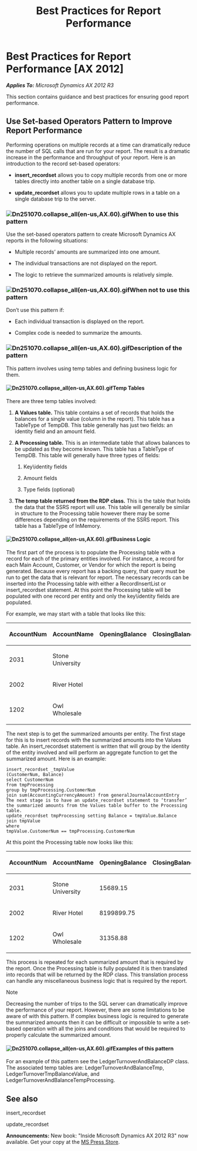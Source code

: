 ﻿---
title: Best Practices for Report Performance
TOCTitle: Best Practices for Report Performance
ms:assetid: dcd4d2ff-a477-4508-9bc3-2817450128a8
ms:mtpsurl: https://technet.microsoft.com/en-us/library/Dn251070(v=AX.60)
ms:contentKeyID: 54811747
ms.date: 05/18/2015
mtps_version: v=AX.60
---

# Best Practices for Report Performance [AX 2012]


_**Applies To:** Microsoft Dynamics AX 2012 R3_

This section contains guidance and best practices for ensuring good report performance.

## Use Set-based Operators Pattern to Improve Report Performance

Performing operations on multiple records at a time can dramatically reduce the number of SQL calls that are run for your report. The result is a dramatic increase in the performance and throughput of your report. Here is an introduction to the record set-based operators:

  - **insert\_recordset** allows you to copy multiple records from one or more tables directly into another table on a single database trip.

  - **update\_recordset** allows you to update multiple rows in a table on a single database trip to the server.

### ![Dn251070.collapse\_all(en-us,AX.60).gif](images/Gg841655.collapse_all(en-us,AX.60).gif "Dn251070.collapse_all(en-us,AX.60).gif")When to use this pattern

Use the set-based operators pattern to create Microsoft Dynamics AX reports in the following situations:

  - Multiple records’ amounts are summarized into one amount.

  - The individual transactions are not displayed on the report.

  - The logic to retrieve the summarized amounts is relatively simple.

### ![Dn251070.collapse\_all(en-us,AX.60).gif](images/Gg841655.collapse_all(en-us,AX.60).gif "Dn251070.collapse_all(en-us,AX.60).gif")When not to use this pattern

Don’t use this pattern if:

  - Each individual transaction is displayed on the report.

  - Complex code is needed to summarize the amounts.

### ![Dn251070.collapse\_all(en-us,AX.60).gif](images/Gg841655.collapse_all(en-us,AX.60).gif "Dn251070.collapse_all(en-us,AX.60).gif")Description of the pattern

This pattern involves using temp tables and defining business logic for them.

#### ![Dn251070.collapse\_all(en-us,AX.60).gif](images/Gg841655.collapse_all(en-us,AX.60).gif "Dn251070.collapse_all(en-us,AX.60).gif")Temp Tables

There are three temp tables involved:

1.  **A Values table.** This table contains a set of records that holds the balances for a single value (column in the report). This table has a TableType of TempDB. This table generally has just two fields: an identity field and an amount field.

2.  **A Processing table.** This is an intermediate table that allows balances to be updated as they become known. This table has a TableType of TempDB. This table will generally have three types of fields:
    
    1.  Key\\identity fields
    
    2.  Amount fields
    
    3.  Type fields (optional)

3.  **The temp table returned from the RDP class.** This is the table that holds the data that the SSRS report will use. This table will generally be similar in structure to the Processing table however there may be some differences depending on the requirements of the SSRS report. This table has a TableType of InMemory.

#### ![Dn251070.collapse\_all(en-us,AX.60).gif](images/Gg841655.collapse_all(en-us,AX.60).gif "Dn251070.collapse_all(en-us,AX.60).gif")Business Logic

The first part of the process is to populate the Processing table with a record for each of the primary entities involved. For instance, a record for each Main Account, Customer, or Vendor for which the report is being generated. Because every report has a backing query, that query must be run to get the data that is relevant for report. The necessary records can be inserted into the Processing table with either a RecordInsertList or insert\_recordset statement. At this point the Processing table will be populated with one record per entity and only the key\\identity fields are populated.

For example, we may start with a table that looks like this:

<table>
<colgroup>
<col style="width: 25%" />
<col style="width: 25%" />
<col style="width: 25%" />
<col style="width: 25%" />
</colgroup>
<thead>
<tr class="header">
<th><p>AccountNum</p></th>
<th><p>AccountName</p></th>
<th><p>OpeningBalance</p></th>
<th><p>ClosingBalance</p></th>
</tr>
</thead>
<tbody>
<tr class="odd">
<td><p>2031</p></td>
<td><p>Stone University</p></td>
<td><p></p></td>
<td><p></p></td>
</tr>
<tr class="even">
<td><p>2002</p></td>
<td><p>River Hotel</p></td>
<td><p></p></td>
<td><p></p></td>
</tr>
<tr class="odd">
<td><p>1202</p></td>
<td><p>Owl Wholesale</p></td>
<td><p></p></td>
<td><p></p></td>
</tr>
</tbody>
</table>


The next step is to get the summarized amounts per entity. The first stage for this is to insert records with the summarized amounts into the Values table. An insert\_recordset statement is written that will group by the identity of the entity involved and will perform an aggregate function to get the summarized amount. Here is an example:

    insert_recordset _tmpValue
    (CustomerNum, Balance)
    select CustomerNum
    from tmpProcessing
    group by tmpProcessing.CustomerNum
    join sum(AccountingCurrencyAmount) from generalJournalAccountEntry
    The next stage is to have an update_recordset statement to ‘transfer’ the summarized amounts from the Values table buffer to the Processing table.
    update_recordset tmpProcessing setting Balance = tmpValue.Balance
    join tmpValue
    where
    tmpValue.CustomerNum == tmpProcessing.CustomerNum

At this point the Processing table now looks like this:

<table>
<colgroup>
<col style="width: 25%" />
<col style="width: 25%" />
<col style="width: 25%" />
<col style="width: 25%" />
</colgroup>
<thead>
<tr class="header">
<th><p>AccountNum</p></th>
<th><p>AccountName</p></th>
<th><p>OpeningBalance</p></th>
<th><p>ClosingBalance</p></th>
</tr>
</thead>
<tbody>
<tr class="odd">
<td><p>2031</p></td>
<td><p>Stone University</p></td>
<td><p>15689.15</p></td>
<td><p></p></td>
</tr>
<tr class="even">
<td><p>2002</p></td>
<td><p>River Hotel</p></td>
<td><p>8199899.75</p></td>
<td><p></p></td>
</tr>
<tr class="odd">
<td><p>1202</p></td>
<td><p>Owl Wholesale</p></td>
<td><p>31358.88</p></td>
<td><p></p></td>
</tr>
</tbody>
</table>


This process is repeated for each summarized amount that is required by the report. Once the Processing table is fully populated it is then translated into records that will be returned by the RDP class. This translation process can handle any miscellaneous business logic that is required by the report.


> [!NOTE]
> <P>Decreasing the number of trips to the SQL server can dramatically improve the performance of your report. However, there are some limitations to be aware of with this pattern. If complex business logic is required to generate the summarized amounts then it can be difficult or impossible to write a set-based operation with all the joins and conditions that would be required to properly calculate the summarized amount.</P>



#### ![Dn251070.collapse\_all(en-us,AX.60).gif](images/Gg841655.collapse_all(en-us,AX.60).gif "Dn251070.collapse_all(en-us,AX.60).gif")Examples of this pattern

For an example of this pattern see the LedgerTurnoverAndBalanceDP class. The associated temp tables are: LedgerTurnoverAndBalanceTmp, LedgerTurnoverTmpBalanceValue, and LedgerTurnoverAndBalanceTempProcessing.

## See also

insert\_recordset

update\_recordset

  
**Announcements:** New book: "Inside Microsoft Dynamics AX 2012 R3" now available. Get your copy at the [MS Press Store](https://www.microsoftpressstore.com/store/inside-microsoft-dynamics-ax-2012-r3-9780735685109).

